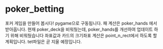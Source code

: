 # poker_betting
포커 게임을 만들어 봅시다!
pygame으로 구동됩니다.
패 계산은 poker_hands 에서 받아옵니다.
현재 poker_deck을 비워뒀는데, poker_hands를 개선하여 업데이트 하기 위해 비워뒀습니다
좌표값과 카드의 크기좌표 계산은 point_n_rect에서 하도록 할 계획입니다.
tet파일은 곧 지울 예정입니다.
